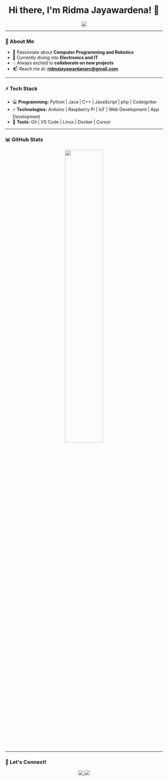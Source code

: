 <h1 align="center">Hi there, I'm Ridma Jayawardena! 👋</h1>

<p align="center">
  <a href="https://github.com/Ridma2000">
    <img src="https://readme-typing-svg.herokuapp.com?font=Fira+Code&weight=500&size=22&pause=1000&color=1F75FE&center=true&vCenter=true&multiline=true&width=435&lines=Welcome+to+my+GitHub!;">
  </a>
</p>

---

### 🚀 About Me

- 👀 Passionate about **Computer Programming and Robotics**
- 🌱 Currently diving into **Electronics and IT**
- 💡 Always excited to **collaborate on new projects**
- 📬 Reach me at: **[ridmajayawardanarc@gmail.com](mailto:ridmajayawardanarc@gmail.com)**

---

### ⚡ Tech Stack
- 💻 **Programming:** Python | Java | C++ | JavaScript | php | Codeigniter
- ⚡ **Technologies:** Arduino | Raspberry Pi | IoT | Web Development | App Development
- 🔧 **Tools:** Git | VS Code | Linux | Docker | Cursor 

---

### 📊 GitHub Stats

<p align="center">
  <img width="49%" src="https://github-readme-stats.vercel.app/api?username=Ridma2000&show_icons=true&theme=tokyonight" />
</p>


---

### 📌 Let's Connect!
<p align="center">
  <a href="mailto:ridmajayawardanarc@gmail.com">
    <img src="https://img.shields.io/badge/Email-D14836?style=for-the-badge&logo=gmail&logoColor=white">
  </a>
  <a href="https://github.com/Ridma2000">
    <img src="https://img.shields.io/badge/GitHub-181717?style=for-the-badge&logo=github&logoColor=white">
  </a>
</p>
